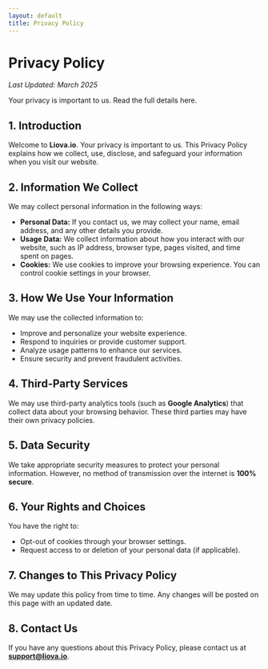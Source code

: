 ```yaml
---
layout: default
title: Privacy Policy
---
```


# Privacy Policy

_Last Updated: March 2025_

Your privacy is important to us. Read the full details here.

## 1. Introduction
Welcome to **Liova.io**. Your privacy is important to us. This Privacy Policy explains how we collect, use, disclose, and safeguard your information when you visit our website.

## 2. Information We Collect
We may collect personal information in the following ways:

- **Personal Data:** If you contact us, we may collect your name, email address, and any other details you provide.
- **Usage Data:** We collect information about how you interact with our website, such as IP address, browser type, pages visited, and time spent on pages.
- **Cookies:** We use cookies to improve your browsing experience. You can control cookie settings in your browser.

## 3. How We Use Your Information
We may use the collected information to:

- Improve and personalize your website experience.
- Respond to inquiries or provide customer support.
- Analyze usage patterns to enhance our services.
- Ensure security and prevent fraudulent activities.

## 4. Third-Party Services
We may use third-party analytics tools (such as **Google Analytics**) that collect data about your browsing behavior. These third parties may have their own privacy policies.

## 5. Data Security
We take appropriate security measures to protect your personal information. However, no method of transmission over the internet is **100% secure**.

## 6. Your Rights and Choices
You have the right to:

- Opt-out of cookies through your browser settings.
- Request access to or deletion of your personal data (if applicable).

## 7. Changes to This Privacy Policy
We may update this policy from time to time. Any changes will be posted on this page with an updated date.

## 8. Contact Us
If you have any questions about this Privacy Policy, please contact us at **[support@liova.io](mailto:support@liova.io)**.
